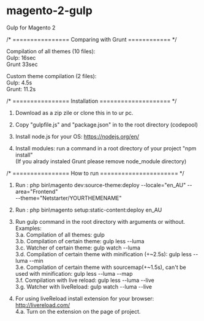 # magento-2-gulp
Gulp for Magento 2


/* ================ Comparing with Grunt ============ */

Compilation of all themes (10 files):<br/>
  Gulp: 16sec<br/>
  Grunt 33sec<br/>

Custom theme compilation (2 files):<br/>
  Gulp: 4.5s<br/>
  Grunt: 11.2s<br/>

/* ================ Installation ==================== */

1. Download as a zip zile or clone this in to ur pc.

2. Copy "gulpfile.js" and "package.json" in to the root directory (codepool)

3. Install node.js for your OS: https://nodejs.org/en/

4. Install modules: run a command in a root directory of your project "npm install"
<br/>(If you alrady instaled Grunt please remove node_module directory)
   
/* ================ How to run ====================== */

1. Run : php bin\magento dev:source-theme:deploy --locale="en_AU" --area="Frontend" <br/>--theme="Netstarter/YOURTHEMENAME"

2. Run : php bin\magento setup:static-content:deploy en_AU

3. Run gulp command in the root directory with arguments or without. Examples:<br/>
3.a. Compilation of all themes: gulp<br/>
3.b. Compilation of certain theme: gulp less --luma<br/>
3.c. Watcher of certain theme: gulp watch --luma<br/>
3.d. Compilation of certain theme with minification (+~2.5s): gulp less --luma --min<br/>
3.e. Compilation of certain theme with sourcemap(+~1.5s), can't be used with minification: gulp less --luma --map<br/>
3.f. Compilation with live reload: gulp less --luma --live<br/>
3.g. Watcher with liveReload: gulp watch --luma --live<br/>
    
4. For using liveReload install extension for your browser: http://livereload.com/
<br/>4.a. Turn on the extension on the page of project.
